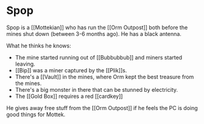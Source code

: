 # Spop

Spop is a [[Mottekian]] who has run the [[Orm Outpost]] both before the mines shut down (between 3-6 months ago). He has a black antenna.

What he thinks he knows:

- The mine started running out of [[Bubbubbub]] and miners started leaving.
- [[Bip]] was a miner captured by the [[Plik]]s.
- There's a [[Vault]] in the mines, where Orm kept the best treasure from the mines.
- There's a big monster in there that can be stunned by electricity.
- The [[Gold Box]] requires a red [[cardkey]]

He gives away free stuff from the [[Orm Outpost]] if he feels the PC is doing good things for Mottek.